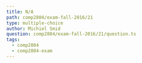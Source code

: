 ```yaml
---
title: N/A
path: comp2804/exam-fall-2016/21
type: multiple-choice
author: Michiel Smid
question: comp2804/exam-fall-2016/21/question.ts
tags:
  - comp2804
  - comp2804-exam
---
```

